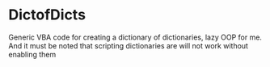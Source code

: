 # DictofDicts
Generic VBA code for creating a dictionary of dictionaries, lazy OOP for me.
And it must be noted that scripting dictionaries are will not work without enabling them
